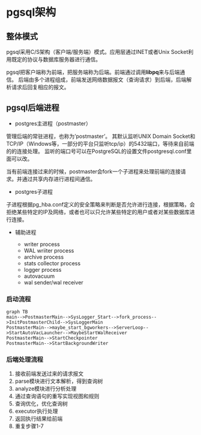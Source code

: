 # pgsql架构

##  整体模式

pgsql采用C/S架构（客户端/服务端）模式。应用层通过INET或者Unix Socket利用既定的协议与数据库服务器进行通信。

pgsql把客户端称为前端，把服务端称为后端。前端通过调用**libpq**来与后端通信。
后端由多个进程组成，前端发送网络数据报文（查询请求）到后端，后端解析请求后回复相应的报文。

## pgsql后端进程

- postgres主进程（postmaster）

管理后端的常驻进程，也称为’postmaster’。
其默认监听UNIX Domain Socket和TCP/IP（Windows等，一部分的平台只监听tcp/ip）的5432端口，等待来自前端的的连接处理。
监听的端口号可以在PostgreSQL的设置文件postgresql.conf里面可以改。

当有前端连接过来的时候，postmaster会fork一个子进程来处理前端的连接请求。并通过共享内存进行进程间通信。

- postgres子进程

子进程根据pg_hba.conf定义的安全策略来判断是否允许进行连接，根据策略，会拒绝某些特定的IP及网络，或者也可以只允许某些特定的用户或者对某些数据库进行连接。

- 辅助进程

  - writer process
  - WAL wriiter process
  - archive process
  - stats collector process
  - logger process
  - autovacuum
  - wal sender/wal receiver

### 启动流程

```mermaid
graph TB
main-->PostmasterMain-->SysLogger_Start-->fork_process-->InitPostmasterChild-->SysLoggerMain
PostmasterMain-->maybe_start_bgworkers-->ServerLoop-->StartAutoVacLauncher-->MaybeStartWalReceiver
PostmasterMain-->StartCheckpointer
PostmasterMain-->StartBackgroundWriter
```



### 后端处理流程

1. 接收前端发送过来的请求报文
2. parse模块进行文本解析，得到查询树
3. analyze模块进行分析处理
4. 通过查询语句的重写实现视图和规则
5. 查询优化，优化查询树
6. executor执行处理
7. 返回执行结果给前端
8. 重复步骤1-7

